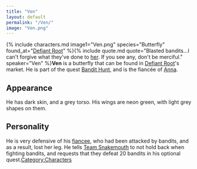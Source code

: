 ```yaml
---
title: "Ven"
layout: default
permalink: "/Ven/"
image: "Ven.png"
---
```

{% include characters.md image1="Ven.png" species="Butterfly" found_at="[Defiant Root](/Defiant_Root)" %}{% include quote.md quote="Blasted bandits...I can't forgive what they've done to [her](/Ven's_Friend). If you see any, don't be merciful." speaker="Ven" %}**Ven** is a butterfly that can be found in [Defiant Root](/Defiant_Root)'s market. He is part of the quest [Bandit Hunt](/Bandit_Hunt), and is the fiancée of [Anna](/Anna).

## Appearance
He has dark skin, and a grey torso. His wings are neon green, with light grey shapes on them.

## Personality
He is very defensive of his [fiancee](/Anna), who had been attacked by bandits, and as a result, lost her leg. He tells [Team Snakemouth](/Team_Snakemouth) to not hold back when fighting bandits, and requests that they defeat 20 bandits in his optional quest.[Category:Characters](/Category:Characters)